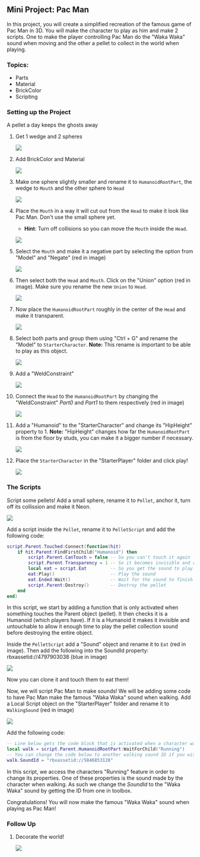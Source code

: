 ## Mini Project: Pac Man

In this project, you will create a simplified recreation of the famous game of Pac Man in 3D. You will make the character to play as him and make 2 scripts. One to make the player controlling Pac Man do the "Waka Waka" sound when moving and the other a pellet to collect in the world when playing.

### Topics:

  - Parts
  - Material
  - BrickColor
  - Scripting

### Setting up the Project

A pellet a day keeps the ghosts away

1. Get 1 wedge and 2 spheres

   ![](https://storage.googleapis.com/cm-image-repository.appspot.com/roblox_3/Module%2001%20NPCs/Pac%20Man/a10f3bc5-30b7-47d8-a00e-aa1317f47a18.png)

2. Add BrickColor and Material

   ![](https://storage.googleapis.com/cm-image-repository.appspot.com/roblox_3/Module%2001%20NPCs/Pac%20Man/9cc6d08d-45a0-4dcf-a718-383fe97feadf.png)

3. Make one sphere slightly smaller and rename it to `HumanoidRootPart`, the wedge to `Mouth` and the other sphere to `Head`

   ![](https://storage.googleapis.com/cm-image-repository.appspot.com/roblox_3/Module%2001%20NPCs/Pac%20Man/4cef4082-de0b-4868-97ca-8d0fc8615540.png)

4. Place the `Mouth` in a way it will cut out from the `Head` to make it look like Pac Man. Don't use the small sphere yet. 

   - **Hint**: Turn off collisions so you can move the `Mouth` inside the `Head`.

   ![](https://storage.googleapis.com/cm-image-repository.appspot.com/roblox_3/Module%2001%20NPCs/Pac%20Man/5e119bfe-a4c4-4600-ad46-c7166ca94167.png)

5. Select the `Mouth` and make it a negative part by selecting the option from "Model" and "Negate" (red in image)

   ![](https://storage.googleapis.com/cm-image-repository.appspot.com/roblox_3/Module%2001%20NPCs/Pac%20Man/a5fd87be-9f4e-4986-bcd4-0898f16c6d8d.png)

6. Then select both the `Head` and `Mouth`. Click on the "Union" option (red in image). Make sure you rename the new `Union` to `Head`.

   ![](https://storage.googleapis.com/cm-image-repository.appspot.com/roblox_3/Module%2001%20NPCs/Pac%20Man/92b88bb1-c330-40d9-a543-c567d5734cd3.png)

7. Now place the `HumanoidRootPart` roughly in the center of the `Head` and make it transparent.

   ![](https://storage.googleapis.com/cm-image-repository.appspot.com/roblox_3/Module%2001%20NPCs/Pac%20Man/911a2e65-3c42-4c43-9490-12f053b30c83.png)

8. Select both parts and group them using "Ctrl + G" and rename the "Model" to `StarterCharacter`. **Note:** This rename is important to be able to play as this object.

   ![](https://storage.googleapis.com/cm-image-repository.appspot.com/roblox_3/Module%2001%20NPCs/Pac%20Man/7ee874d9-2680-4e86-bbb3-a9b55ddd9433.png)

9. Add a "WeldConstraint" 

   ![](https://storage.googleapis.com/cm-image-repository.appspot.com/roblox_3/Module%2001%20NPCs/Pac%20Man/68c27f3e-bd1a-4769-a127-f52c17701069.png)

10. Connect the `Head` to the `HumanoidRootPart` by changing the "WeldConstraint" *Part0* and *Part1* to them respectively (red in image)

    ![](https://storage.googleapis.com/cm-image-repository.appspot.com/roblox_3/Module%2001%20NPCs/Pac%20Man/0025614b-eb2c-477a-84bd-b841d1323d71.png)

11. Add a "Humanoid" to the "StarterCharacter" and change its "HipHeight" property to 1. **Note:** "HipHeight" changes how far the `HumanoidRootPart` is from the floor by studs, you can make it a bigger number if necessary.

    ![](https://storage.googleapis.com/cm-image-repository.appspot.com/roblox_3/Module%2001%20NPCs/Pac%20Man/94603cfa-77d8-4401-8604-36a200da6bd6.png)

12. Place the `StarterCharacter` in the "StarterPlayer" folder and click play!

    ![](https://storage.googleapis.com/cm-image-repository.appspot.com/roblox_3/Module%2001%20NPCs/Pac%20Man/f1d60238-c58b-499e-8eea-773a9276d640.png)


### The Scripts

Script some pellets! Add a small sphere, rename it to `Pellet`, anchor it, turn off its collission and make it Neon.

   ![](https://storage.googleapis.com/cm-image-repository.appspot.com/roblox_3/Module%2001%20NPCs/Pac%20Man/2813f667-670f-4ced-813b-43f9e27084ba.png)

Add a script inside the `Pellet`, rename it to `PelletScript` and add the following code:

```lua
script.Parent.Touched:Connect(function(hit)
    if hit.Parent:FindFirstChild("Humanoid") then
        script.Parent.CanTouch = false -- So you can't touch it again
        script.Parent.Transparency = 1 -- So it becomes invisible and can play sound before dissappearing
        local eat = script.Eat         -- So you get the sound to play
        eat:Play()	                   -- Play the sound
        eat.Ended:Wait()               -- Wait for the sound to finish playing
        script.Parent:Destroy()        -- Destroy the pellet
    end
end)
```
   
In this script, we start by adding a function that is only activated when something touches the Parent object (pellet). It then checks it is a Humanoid (which players have). If it is a Humanoid it makes it invisible and untouchable to allow it enough time to play the pellet collection sound before destroying the entire object.

Inside the `PelletScript` add a "Sound" object and rename it to `Eat` (red in image). Then add the following into the SoundId property: rbxassetid://4797903038 (blue in image)

![](https://storage.googleapis.com/cm-image-repository.appspot.com/roblox_3/Module%2001%20NPCs/Pac%20Man/a1b304fc-978f-400b-8da6-ce658139523b.png)

Now you can clone it and touch them to eat them!

Now, we will script Pac Man to make sounds! We will be adding some code to have Pac Man make the famous "Waka Waka" sound when walking. Add a Local Script object on the "StarterPlayer" folder and rename it to `WalkingSound` (red in image)

![](https://storage.googleapis.com/cm-image-repository.appspot.com/roblox_3/Module%2001%20NPCs/Pac%20Man/22490a6a-1f8d-4815-ba12-32d4f2d78662.png)

Add the following code:

```lua
-- Line below gets the code block that is activated when a character walks/runs.
local walk = script.Parent.HumanoidRootPart:WaitForChild("Running")
-- You can change the code below to another walking sound ID if you wish.
walk.SoundId = "rbxassetid://5846853128"
```
     
In this script, we access the characters "Running" feature in order to change its properties. One of these properties is the sound made by the character when walking. As such we change the *SoundId* to the "Waka Waka" sound by getting the ID from one in toolbox.
   
Congratulations! You will now make the famous "Waka Waka" sound when playing as Pac Man!

### Follow Up

1. Decorate the world! 

   ![](https://storage.googleapis.com/cm-image-repository.appspot.com/roblox_3/Module%2001%20NPCs/Pac%20Man/3b3cac6a-f645-4b1c-917b-092f87170aeb.png)

   

   

